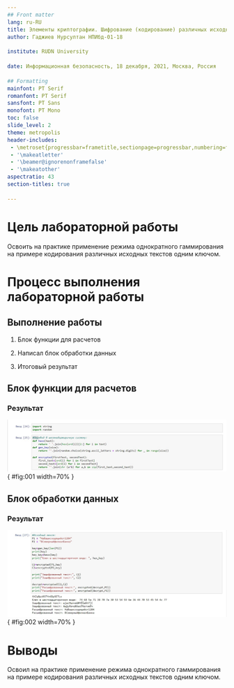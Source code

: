 ```yaml
---
## Front matter
lang: ru-RU
title: Элементы криптографии. Шифрование (кодирование) различных исходных текстов одним ключом
author: Гаджиев Нурсултан НПИбд-01-18

institute: RUDN University

date: Информационная безопасность, 18 декабря, 2021, Москва, Россия

## Formatting
mainfont: PT Serif
romanfont: PT Serif
sansfont: PT Sans
monofont: PT Mono
toc: false
slide_level: 2
theme: metropolis
header-includes:
 - \metroset{progressbar=frametitle,sectionpage=progressbar,numbering=fraction}
 - '\makeatletter'
 - '\beamer@ignorenonframefalse'
 - '\makeatother'
aspectratio: 43
section-titles: true

---
```


# Цель лабораторной работы

Освоить на практике применение режима однократного гаммирования на примере кодирования различных исходных текстов одним ключом.
# Процесс выполнения лабораторной работы

## Выполнение работы

1. Блок функции для расчетов

2. Написал блок обработки данных

3. Итоговый результат


## Блок функции для расчетов

### Результат

![Блок функции для расчетов](https://github.com/NursultanGazdhiev/information-security/blob/master/imag/prt%20sc%201.jpg?raw=true){ #fig:001 width=70% }


## Блок обработки данных

### Результат

![Чтение текста](https://github.com/NursultanGazdhiev/information-security/blob/master/imag/prt%20sc%202.jpg?raw=true){ #fig:002 width=70% }


# Выводы

Освоил на практике применение режима однократного гаммирования на примере кодирования различных исходных текстов одним ключом.
